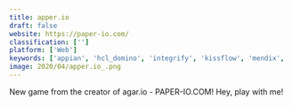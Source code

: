 ```yaml
---
title: apper.io
draft: false 
website: https://paper-io.com/
classification: ['']
platform: ['Web']
keywords: ['appian', 'hcl_domino', 'integrify', 'kissflow', 'mendix', 'outsystems', 'pega_platform', 'processmaker', 'prontoforms', 'salesforce_lightning_platform', 'spring-boot', 'trackvia', 'vinyl', 'zoho_creator']
image: 2020/04/apper.io_.png
---
```

New game from the creator of agar.io - PAPER-IO.COM! Hey, play with me!